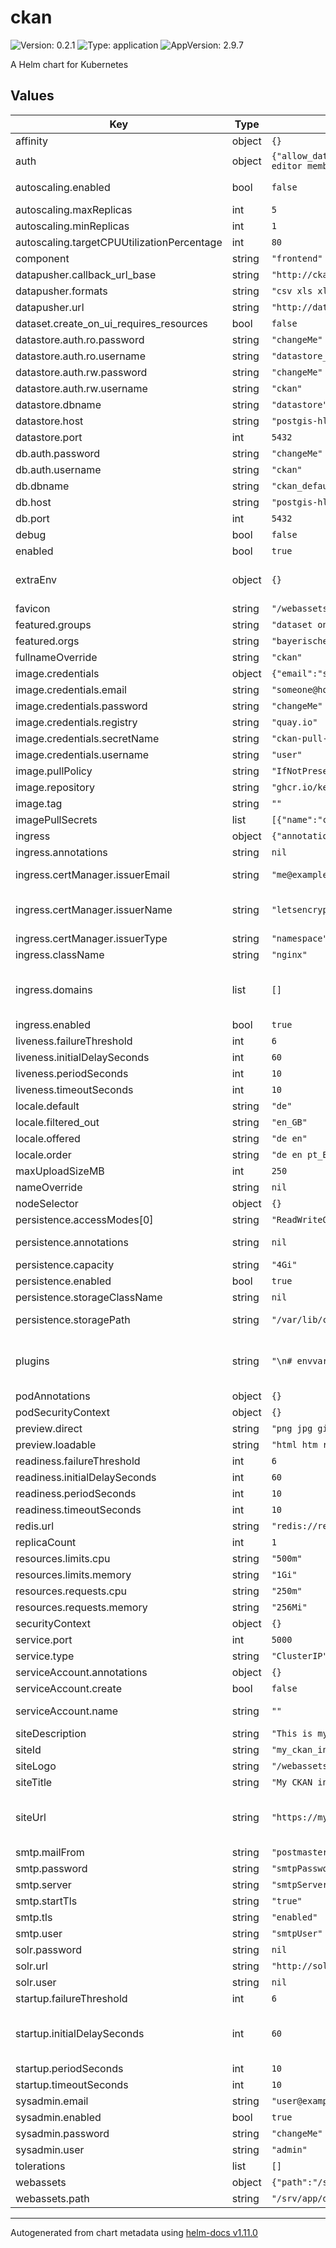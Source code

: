 # ckan

![Version: 0.2.1](https://img.shields.io/badge/Version-0.2.1-informational?style=flat-square) ![Type: application](https://img.shields.io/badge/Type-application-informational?style=flat-square) ![AppVersion: 2.9.7](https://img.shields.io/badge/AppVersion-2.9.7-informational?style=flat-square)

A Helm chart for Kubernetes

## Values

| Key | Type | Default | Description |
|-----|------|---------|-------------|
| affinity | object | `{}` |  |
| auth | object | `{"allow_dataset_collaborators":false,"anon_create_dataset":false,"create_dataset_if_not_in_organization":false,"create_default_api_keys":false,"create_unowned_dataset":false,"create_user_via_api":false,"create_user_via_web":true,"public_activity_stream_detail":true,"public_user_details":true,"roles_that_cascade_to_sub_groups":"admin editor member","user_create_groups":false,"user_create_organizations":false,"user_delete_groups":false,"user_delete_organizations":false}` | CKAN auth settings |
| autoscaling.enabled | bool | `false` | Enable/disable pod autoscaling, if disabled `replicaCount` is used to set number of pods. |
| autoscaling.maxReplicas | int | `5` | Maximum number of replicas |
| autoscaling.minReplicas | int | `1` | Minimum number of replicas |
| autoscaling.targetCPUUtilizationPercentage | int | `80` |  |
| component | string | `"frontend"` |  |
| datapusher.callback_url_base | string | `"http://ckan:5000/"` |  |
| datapusher.formats | string | `"csv xls xlsx tsv application/csv application/vnd.ms-excel application/vnd.openxmlform"` |  |
| datapusher.url | string | `"http://datapusher:8000/"` |  |
| dataset.create_on_ui_requires_resources | bool | `false` |  |
| datastore.auth.ro.password | string | `"changeMe"` |  |
| datastore.auth.ro.username | string | `"datastore_ro"` |  |
| datastore.auth.rw.password | string | `"changeMe"` |  |
| datastore.auth.rw.username | string | `"ckan"` |  |
| datastore.dbname | string | `"datastore"` |  |
| datastore.host | string | `"postgis-hl"` |  |
| datastore.port | int | `5432` |  |
| db.auth.password | string | `"changeMe"` | Database password |
| db.auth.username | string | `"ckan"` | Database username |
| db.dbname | string | `"ckan_default"` | Database name |
| db.host | string | `"postgis-hl"` | Database host |
| db.port | int | `5432` | Database port |
| debug | bool | `false` | Enable CKAN debug mode |
| enabled | bool | `true` |  |
| extraEnv | object | `{}` | Extra environment variables. Values need to be quoted. This can be used to overwrite CKAN settings in production.ini. See [ckanext-envvars](https://github.com/okfn/ckanext-envvars) for variable naming conventions. |
| favicon | string | `"/webassets/images/favicon.ico"` | Path to CKAN favicon |
| featured.groups | string | `"dataset online-application online-service project software method device geoobject"` |  |
| featured.orgs | string | `"bayerische-vermessungsverwaltung lehrstuhl-fur-geoinformatik bayern-innovativ"` |  |
| fullnameOverride | string | `"ckan"` | Override fullname |
| image.credentials | object | `{"email":"someone@host.com","password":"changeMe","registry":"quay.io","secretName":"ckan-pull-sct","username":"user"}` | Create a image pully secret of type kubernetes.io/dockerconfigjson |
| image.credentials.email | string | `"someone@host.com"` | Image registry eMail address |
| image.credentials.password | string | `"changeMe"` | Image registry password |
| image.credentials.registry | string | `"quay.io"` | Image registry |
| image.credentials.secretName | string | `"ckan-pull-sct"` | Name of the image pull secret to create |
| image.credentials.username | string | `"user"` | Image registry username |
| image.pullPolicy | string | `"IfNotPresent"` |  |
| image.repository | string | `"ghcr.io/keitaroinc/ckan"` | Image repository |
| image.tag | string | `""` | Overrides the image tag whose default is the chart appVersion. |
| imagePullSecrets | list | `[{"name":"ckan-pull-sct"}]` | [Image pull secrets](https://kubernetes.io/docs/tasks/configure-pod-container/pull-image-private-registry/) |
| ingress | object | `{"annotations":null,"certManager":{"issuerEmail":"me@example.com","issuerName":"letsencrypt-staging","issuerType":"namespace"},"className":"nginx","domains":[],"enabled":true}` | Ingress configuration |
| ingress.annotations | string | `nil` | Additional Ingress annotations |
| ingress.certManager.issuerEmail | string | `"me@example.com"` | eMail address for ACME registration with Let's Encrypt. Only used for issuerType = namespace. |
| ingress.certManager.issuerName | string | `"letsencrypt-staging"` | Name of the Issuer to use. For certManager.type = namespace `letsencrypt-staging`, `letsencrypt-prod` and `self-signed` are available. |
| ingress.certManager.issuerType | string | `"namespace"` | Type of [cert-manager](https://cert-manager.io/docs/) Issuer: Use either "namespace" or "cluster". |
| ingress.className | string | `"nginx"` | Name of the [IngressClass](https://kubernetes.io/docs/concepts/services-networking/ingress/#ingress-class) to use in Ingress routes. |
| ingress.domains | list | `[]` | List of [FQDNs](https://de.wikipedia.org/wiki/Fully-Qualified_Host_Name) for this Ingress. Note: All FQDNs will be used for Ingress hosts and TLS certificate. The global setting overwrites this setting. Note: The first domain in the list will be used as CKAN serviceRootURL and MQTT host. |
| ingress.enabled | bool | `true` | Enable/disable ingress |
| liveness.failureThreshold | int | `6` | Failure threshold for the liveness probe |
| liveness.initialDelaySeconds | int | `60` | Initial delay for the liveness probe |
| liveness.periodSeconds | int | `10` | Check interval for the liveness probe |
| liveness.timeoutSeconds | int | `10` | Timeout interval for the liveness probe |
| locale.default | string | `"de"` |  |
| locale.filtered_out | string | `"en_GB"` |  |
| locale.offered | string | `"de en"` |  |
| locale.order | string | `"de en pt_BR ja it cs_CZ ca es fr el sv sr sr@latin no sk fi ru de pl nl bg ko_KR hu sa sl lv"` |  |
| maxUploadSizeMB | int | `250` | Max file upload size in MB. |
| nameOverride | string | `nil` | Override name |
| nodeSelector | object | `{}` |  |
| persistence.accessModes[0] | string | `"ReadWriteOnce"` |  |
| persistence.annotations | string | `nil` | Additional annotations for PVCs Set helm.sh/resource-policy: keep to avoid deletion of PVC on helm upgrade/uninstall |
| persistence.capacity | string | `"4Gi"` | Storage [capacity](https://kubernetes.io/docs/concepts/storage/persistent-volumes/#capacity) |
| persistence.enabled | bool | `true` | Enable/disable persistent data storage. |
| persistence.storageClassName | string | `nil` | StorageClass to use, leave empty to use default StorageClass. |
| persistence.storagePath | string | `"/var/lib/ckan"` | Mount path of the CKAN storage. Omit trailing `/`! This option is used for CKAN__STORAGE_PATH env var too! |
| plugins | string | `"\n# envvars image_view text_view recline_view datastore datapusher"` | Override CKAN plugins/extensions specified in the CKAN image Warning: Only edit this if you know what you are doing. If the plugin list does not match the plugins installed in the image errors can occur. |
| podAnnotations | object | `{}` | Additional pod annotations |
| podSecurityContext | object | `{}` |  |
| preview.direct | string | `"png jpg gif"` |  |
| preview.loadable | string | `"html htm rdf+xml owl+xml xml n3 n-triples turtle plain atom csv tsv rss txt json"` |  |
| readiness.failureThreshold | int | `6` | Failure threshold for the liveness probe |
| readiness.initialDelaySeconds | int | `60` | Initial delay for the liveness probe |
| readiness.periodSeconds | int | `10` | Check interval for the liveness probe |
| readiness.timeoutSeconds | int | `10` | Timeout interval for the liveness probe |
| redis.url | string | `"redis://redis-hl:6379/0"` |  |
| replicaCount | int | `1` | Number of replicas. Only used if autoscaling.enabled = false |
| resources.limits.cpu | string | `"500m"` |  |
| resources.limits.memory | string | `"1Gi"` |  |
| resources.requests.cpu | string | `"250m"` |  |
| resources.requests.memory | string | `"256Mi"` |  |
| securityContext | object | `{}` |  |
| service.port | int | `5000` | Service port for http |
| service.type | string | `"ClusterIP"` | Type of service for http |
| serviceAccount.annotations | object | `{}` | Annotations to add to the service account |
| serviceAccount.create | bool | `false` | Specifies whether a service account should be created |
| serviceAccount.name | string | `""` | The name of the service account to use. If not set and create is true, a name is generated using the fullname template |
| siteDescription | string | `"This is my CKAN instance for stuff."` |  |
| siteId | string | `"my_ckan_instance"` |  |
| siteLogo | string | `"/webassets/images/group_icons/work.svg"` | Path to CKAN site logo image |
| siteTitle | string | `"My CKAN instance"` |  |
| siteUrl | string | `"https://my-ckan.de"` | CKAN site url. This should match a domain name of CKAN specified in global.ingress.domains. https://docs.ckan.org/en/latest/maintaining/configuration.html#ckan-site-url |
| smtp.mailFrom | string | `"postmaster@domain.com"` |  |
| smtp.password | string | `"smtpPassword"` |  |
| smtp.server | string | `"smtpServerURLorIP:port"` |  |
| smtp.startTls | string | `"true"` |  |
| smtp.tls | string | `"enabled"` |  |
| smtp.user | string | `"smtpUser"` |  |
| solr.password | string | `nil` |  |
| solr.url | string | `"http://solr-hl:8983/solr/ckan"` |  |
| solr.user | string | `nil` |  |
| startup.failureThreshold | int | `6` | Failure threshold for the startup probe |
| startup.initialDelaySeconds | int | `60` | Inital delay seconds for the startup probe. Note: The CKAN pod may take some time to startup on slow systems, e.g. one testing clusters. Make sure to set this values high enough to avoid the pod being restarted before it has fully initialized. |
| startup.periodSeconds | int | `10` | Check interval for the startup probe |
| startup.timeoutSeconds | int | `10` | Timeout interval for the startup probe |
| sysadmin.email | string | `"user@example.de"` |  |
| sysadmin.enabled | bool | `true` |  |
| sysadmin.password | string | `"changeMe"` |  |
| sysadmin.user | string | `"admin"` |  |
| tolerations | list | `[]` |  |
| webassets | object | `{"path":"/srv/app/data/webassets"}` | Webassets settings |
| webassets.path | string | `"/srv/app/data/webassets"` | Webassets storage path |

----------------------------------------------
Autogenerated from chart metadata using [helm-docs v1.11.0](https://github.com/norwoodj/helm-docs/releases/v1.11.0)
